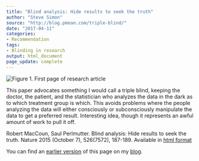 ```yaml
---
title: "Blind analysis: Hide results to seek the truth"
author: "Steve Simon"
source: "http://blog.pmean.com/triple-blind/"
date: "2017-04-11"
categories:
- Recommendation
tags:
- Blinding in research
output: html_document
page_update: complete
---
```


![Figure 1. First page of research article](http://www.pmean.com/new-images/17/triple-blind01.png)

<div class="notes">

This paper advocates something I would call a triple blind, keeping the doctor, the patient, and the statistician who analyzes the data in the dark as to which treatment group is which. This avoids problems where the people analyzing the data will either consciously or subconsciously manipulate the data to get a preferred result. Interesting idea, though it represents an awful amount of work to pull it off.

Robert MacCoun, Saul Perlmutter. Blind analysis: Hide results to seek the truth. Nature 2015 (October 7), 526(7572), 187-189. Available in [html format][mac1]

You can find an [earlier version][sim1] of this page on my [blog][sim2].

[sim1]: http://blog.pmean.com/triple-blind/
[sim2]: http://blog.pmean.com

[mac1]: http://www.nature.com/news/blind-analysis-hide-results-to-seek-the-truth-1.18510

</div>



